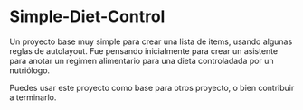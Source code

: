 Simple-Diet-Control
===================

Un proyecto base muy simple para crear una lista de items, usando algunas reglas de autolayout. 
Fue pensando inicialmente para crear un asistente para anotar un regimen alimentario para una dieta controladada por un nutriólogo.

Puedes usar este proyecto como base para otros proyecto, o bien contribuir a terminarlo.

